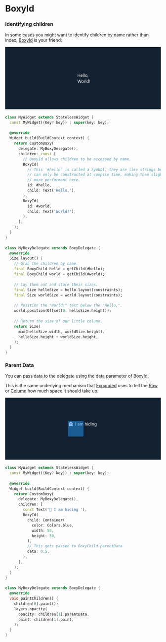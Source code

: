 # BoxyId

### Identifying children

In some cases you might want to identify children by name rather than index, [BoxyId](https://pub.dev/documentation/boxy/latest/boxy/BoxyId-class.html) is your friend:

![](ftest_XBEjnnpsdS.png)

```dart
class MyWidget extends StatelessWidget {
  const MyWidget({Key? key}) : super(key: key);

  @override
  Widget build(BuildContext context) {
    return CustomBoxy(
      delegate: MyBoxyDelegate(),
      children: const [
        // BoxyId allows children to be accessed by name.
        BoxyId(
          // This `#hello` is called a Symbol, they are like strings but
          // can only be constructed at compile time, making them slightly
          // more performant here.
          id: #hello,
          child: Text('Hello,'),
        ),
        BoxyId(
          id: #world,
          child: Text('World!'),
        ),
      ],
    );
  }
}

class MyBoxyDelegate extends BoxyDelegate {
  @override
  Size layout() {
    // Grab the children by name.
    final BoxyChild hello = getChild(#hello);
    final BoxyChild world = getChild(#world);

    // Lay them out and store their sizes.
    final Size helloSize = hello.layout(constraints);
    final Size worldSize = world.layout(constraints);

    // Position the "World!" text below the "Hello,".
    world.position(Offset(0, helloSize.height));

    // Return the size of our little column.
    return Size(
      max(helloSize.width, worldSize.height),
      helloSize.height + worldSize.height,
    );
  }
}
```

### Parent Data

You can pass data to the delegate using the [data](https://pub.dev/documentation/boxy/latest/boxy/BoxyId/data.html) parameter of [BoxyId](https://pub.dev/documentation/boxy/latest/boxy/BoxyId-class.html).

This is the same underlying mechanism that [Expanded](https://api.flutter.dev/flutter/widgets/Expanded-class.html) uses to tell the [Row](https://api.flutter.dev/flutter/widgets/Row-class.html) or [Column](https://api.flutter.dev/flutter/widgets/Column-class.html) how much space it should take up.

![](image%20(1).png)

```dart
class MyWidget extends StatelessWidget {
  const MyWidget({Key? key}) : super(key: key);

  @override
  Widget build(BuildContext context) {
    return CustomBoxy(
      delegate: MyBoxyDelegate(),
      children: [
        const Text('👻 I am hiding '),
        BoxyId(
          child: Container(
            color: Colors.blue,
            width: 50,
            height: 50,
          ),
          // This gets passed to BoxyChild.parentData
          data: 0.5,
        ),
      ],
    );
  }
}

class MyBoxyDelegate extends BoxyDelegate {
  @override
  void paintChildren() {
    children[0].paint();
    layers.opacity(
      opacity: children[1].parentData,
      paint: children[1].paint,
    );
  }
}
```
